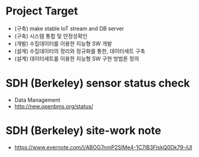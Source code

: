 
# Project Target
 - (구축) make stable IoT stream and DB server
 - (구축) 시스템 통합 및 안정성확인
 - (개발) 수집데이터를 이용한 지능형 SW 개발
 - (설계) 수집데이터의 정리와 정규화를 통한, 데이터세트 구축
 - (설계) 데이터세트를 이용한 지능형 SW 구현 방법론 정의

# SDH (Berkeley) sensor status check
 - Data Management
 - http://new.openbms.org/status/

# SDH (Berkeley) site-work note
 - https://www.evernote.com/l/ABOG7nmP2SlMe4-1C7lB3FlskQ0Dk79-iUI
